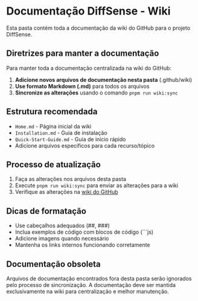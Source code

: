 # Documentação DiffSense - Wiki

Esta pasta contém toda a documentação da wiki do GitHub para o projeto DiffSense.

## Diretrizes para manter a documentação

Para manter toda a documentação centralizada na wiki do GitHub:

1. **Adicione novos arquivos de documentação nesta pasta** (.github/wiki)
2. **Use formato Markdown (.md)** para todos os arquivos
3. **Sincronize as alterações** usando o comando `pnpm run wiki:sync`

## Estrutura recomendada

- `Home.md` - Página inicial da wiki
- `Installation.md` - Guia de instalação
- `Quick-Start-Guide.md` - Guia de início rápido
- Adicione arquivos específicos para cada recurso/tópico

## Processo de atualização

1. Faça as alterações nos arquivos desta pasta
2. Execute `pnpm run wiki:sync` para enviar as alterações para a wiki
3. Verifique as alterações na [wiki do GitHub](https://github.com/ArthurProjectCorrea/DiffSense/wiki)

## Dicas de formatação

- Use cabeçalhos adequados (##, ###)
- Inclua exemplos de código com blocos de código (\```js)
- Adicione imagens quando necessário
- Mantenha os links internos funcionando corretamente

## Documentação obsoleta

Arquivos de documentação encontrados fora desta pasta serão ignorados pelo processo de sincronização.
A documentação deve ser mantida exclusivamente na wiki para centralização e melhor manutenção.
